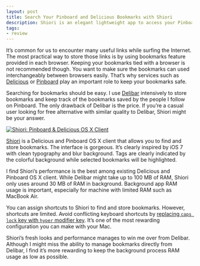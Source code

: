 ```yaml
---
layout: post
title: Search Your Pinboard and Delicious Bookmarks with Shiori
description: Shiori is an elegant lightweight app to access your Pinboard and Delicious bookmarks on Mac.
tags:
- review
---
```

It’s common for us to encounter many useful links while surfing the Internet. The most practical way to store those links is by using bookmarks feature provided in each browser. Keeping your bookmarks tied with a browser is not recommended though. You want to make sure the bookmarks can used interchangeably between browsers easily. That’s why services such as [Delicious](http://delicious.com/ "Delicious") or [Pinboard](http://pinboard.in/ "Pinboard: social bookmarking for introverts") play an important role to keep your bookmarks safe.

<!--more-->

Searching for bookmarks should be easy. I use [Delibar](http://www.delibarapp.com/ "Delibar, Delicious Mac client") intensively to store bookmarks and keep track of the bookmarks saved by the people I follow on Pinboard. The only drawback of Delibar is the price. If you’re a casual user looking for free alternative with similar quality to Delibar, Shiori might be your answer.

[ ![Shiori: Pinboard & Delicious OS X Client][img] ](http://images.sayzlim.net/2013/08/shiori_intro.jpg "Shiori: Pinboard & Delicious OS X Client")

[img]: http://images.sayzlim.net/2013/08/shiori_intro.jpg "Shiori: Pinboard & Delicious OS X Client"

[Shiori](http://aki-null.net/shiori/ "Shiori - Pinboard and Delicious OS X client") is a Delicious and Pinboard OS X client that allows you to find and store bookmarks. The interface is gorgeous. It’s clearly inspired by iOS 7 with clean typography and blur background. Tags are clearly indicated by the colorful background while selected bookmarks will be highlighted.

I find Shiori’s performance is the best among existing Delicious and Pinboard OS X client. While Delibar might take up to 100 MB of RAM, Shiori only uses around 30 MB of RAM in background. Background app RAM usage is important, especially for machine with limited RAM such as MacBook Air.

You can assign shortcuts to Shiori to find and store bookmarks. However, shortcuts are limited. Avoid conflicting keyboard shortcuts by [replacing `caps lock` key with `hyper` modifier key](http://sayzlim.net/disable-sysdiagnose-key-combination "Disable Sysdiagnose Key Combination - Sayz Lim"). It’s one of the most rewarding configuration you can make with your Mac.

Shiori’s fresh looks and performance manages to win me over from Delibar. Although I might miss the ability to manage bookmarks directly from Delibar, I find it’s more rewarding to keep the background process RAM usage as low as possible.
